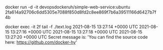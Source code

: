 docker run -d -it devopsdockeruh/simple-web-service:ubuntu
2fa614a92706c6dd5305e7088f850d8fd2c8ee869f7b6a39511166d6427b7f4b

docker exec -it 2f tail -f ./text.log
2021-08-15 13:27:14 +0000 UTC
2021-08-15 13:27:16 +0000 UTC
2021-08-15 13:27:18 +0000 UTC
2021-08-15 13:27:20 +0000 UTC
Secret message is: 'You can find the source code here: https://github.com/docker-hy'
